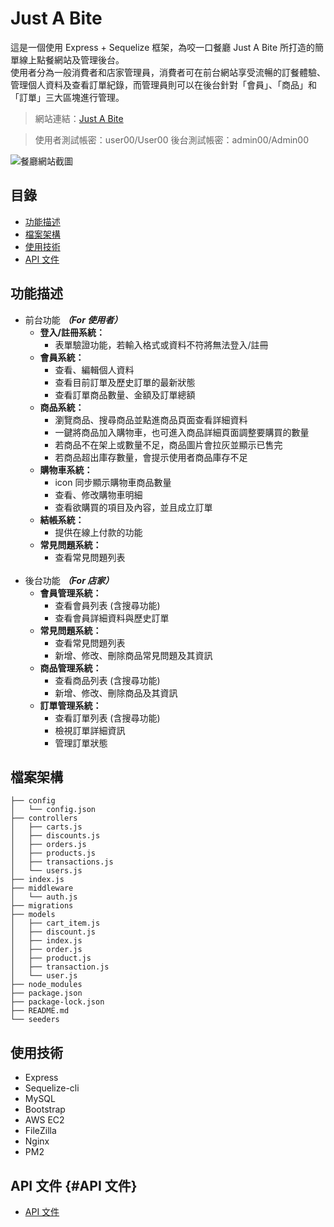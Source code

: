 # Just A Bite

這是一個使用 Express + Sequelize 框架，為咬一口餐廳 Just A Bite 所打造的簡單線上點餐網站及管理後台。<br>
使用者分為一般消費者和店家管理員，消費者可在前台網站享受流暢的訂餐體驗、管理個人資料及查看訂單紀錄，而管理員則可以在後台針對「會員」、「商品」和「訂單」三大區塊進行管理。

> 網站連結：[Just A Bite](123)

> 使用者測試帳密：user00/User00
> 後台測試帳密：admin00/Admin00

![餐廳網站截圖](https://i.imgur.com/znJvjej.png "餐廳網站截圖")

## 目錄

- [功能描述](#功能描述)
- [檔案架構](#檔案架構)
- [使用技術](#使用技術)
- [API 文件](#API文件)

## 功能描述

- 前台功能 **_（For 使用者）_**
  - **登入/註冊系統：**
    - 表單驗證功能，若輸入格式或資料不符將無法登入/註冊
      <br>
  - **會員系統：**
    - 查看、編輯個人資料
    - 查看目前訂單及歷史訂單的最新狀態
    - 查看訂單商品數量、金額及訂單總額
      <br>
  - **商品系統：**
    - 瀏覽商品、搜尋商品並點進商品頁面查看詳細資料
    - 一鍵將商品加入購物車，也可進入商品詳細頁面調整要購買的數量
    - 若商品不在架上或數量不足，商品圖片會拉灰並顯示已售完
    - 若商品超出庫存數量，會提示使用者商品庫存不足
      <br>
  - **購物車系統：**
    - icon 同步顯示購物車商品數量
    - 查看、修改購物車明細
    - 查看欲購買的項目及內容，並且成立訂單
      <br>
  - **結帳系統：**
    - 提供在線上付款的功能
      <br>
  - **常見問題系統：**
    - 查看常見問題列表
      <br><br>
- 後台功能 **_（For 店家）_**
  - **會員管理系統：**
    - 查看會員列表 (含搜尋功能)
    - 查看會員詳細資料與歷史訂單
      <br>
  - **常見問題系統：**
    - 查看常見問題列表
    - 新增、修改、刪除商品常見問題及其資訊
      <br>
  - **商品管理系統：**
    - 查看商品列表 (含搜尋功能)
    - 新增、修改、刪除商品及其資訊
      <br>
  - **訂單管理系統：**
    - 查看訂單列表 (含搜尋功能)
    - 檢視訂單詳細資訊
    - 管理訂單狀態
      <br>

## 檔案架構

```
├── config
│   └── config.json
├── controllers
│   ├── carts.js
│   ├── discounts.js
│   ├── orders.js
│   ├── products.js
│   ├── transactions.js
│   └── users.js
├── index.js
├── middleware
│   └── auth.js
├── migrations
├── models
│   ├── cart_item.js
│   ├── discount.js
│   ├── index.js
│   ├── order.js
│   ├── product.js
│   ├── transaction.js
│   └── user.js
├── node_modules
├── package.json
├── package-lock.json
├── README.md
└── seeders
```

## 使用技術

- Express
- Sequelize-cli
- MySQL
- Bootstrap
- AWS EC2
- FileZilla
- Nginx
- PM2

## API 文件 {#API 文件}

- [API 文件](./api_docs.md)
